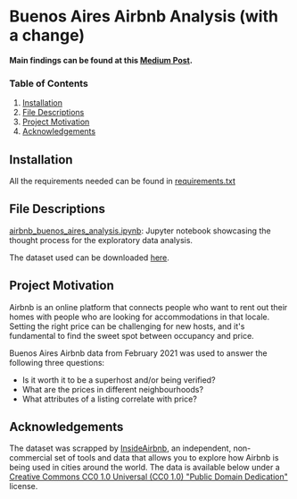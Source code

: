 # Buenos Aires Airbnb Analysis (with a change)

**Main findings can be found at this [Medium Post](https://mercedesterragno.medium.com/hosting-in-buenos-aires-how-should-you-set-your-price-bd2eeef59631).**

### Table of Contents

1. [Installation](#installation)
2. [File Descriptions](#files)
3. [Project Motivation](#motivation)
4. [Acknowledgements](#acknowledgements)

## Installation <a name="installation"></a>

All the requirements needed can be found in [requirements.txt](https://github.com/MercedesTerragno/Buenos-Aires-Airbnb-Analysis/blob/main/requirements.txt)

## File Descriptions <a name="files"></a>

[airbnb_buenos_aires_analysis.ipynb](https://github.com/MercedesTerragno/Buenos-Aires-Airbnb-Analysis/blob/main/airbnb_buenos_aires_analysis.ipynb): Jupyter notebook showcasing the thought process for the exploratory data analysis.

The dataset used can be downloaded [here](https://drive.google.com/uc?export=download&id=1QiByE06Qh_96ILI7m5RksT1gN1EYPuk5).

## Project Motivation <a name="motivation"></a>

Airbnb is an online platform that connects people who want to rent out their homes with people who are looking for accommodations in that locale. Setting the right price can be challenging for new hosts, and it's fundamental to find the sweet spot between occupancy and price. 

Buenos Aires Airbnb data from February 2021 was used to answer the following three questions:

- Is it worth it to be a superhost and/or being verified?
- What are the prices in different neighbourhoods?
- What attributes of a listing correlate with price?


## Acknowledgements <a name="acknowledgements"></a>

The dataset was scrapped by [InsideAirbnb](http://insideairbnb.com/about.html), an independent, non-commercial set of tools and data that allows you to explore how Airbnb is being used in cities around the world. The data is available below under a [Creative Commons CC0 1.0 Universal (CC0 1.0) "Public Domain Dedication"](https://creativecommons.org/publicdomain/zero/1.0/) license.


